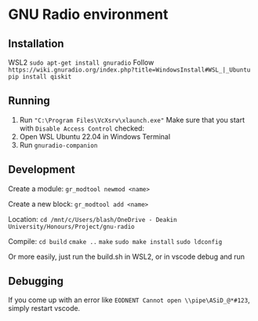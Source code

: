 # GNU Radio environment

## Installation

WSL2
`sudo apt-get install gnuradio`
Follow `https://wiki.gnuradio.org/index.php?title=WindowsInstall#WSL_|_Ubuntu`
`pip install qiskit`
## Running

1. Run
`"C:\Program Files\VcXsrv\xlaunch.exe"`
  Make sure that you start with `Disable Access Control` checked:
2. Open WSL Ubuntu 22.04 in Windows Terminal
3. Run `gnuradio-companion`

## Development

Create a module:
`gr_modtool newmod <name>`

Create a new block:
`gr_modtool add <name>`

Location:
`cd /mnt/c/Users/blash/OneDrive - Deakin University/Honours/Project/gnu-radio`

Compile:
`cd build`
`cmake ..`
`make`
`sudo make install`
`sudo ldconfig`

Or more easily, just run the build.sh in WSL2, or in vscode debug and run

## Debugging

If you come up with an error like `EODNENT Cannot open \\pipe\ASiD_@*#123`, simply restart vscode.
